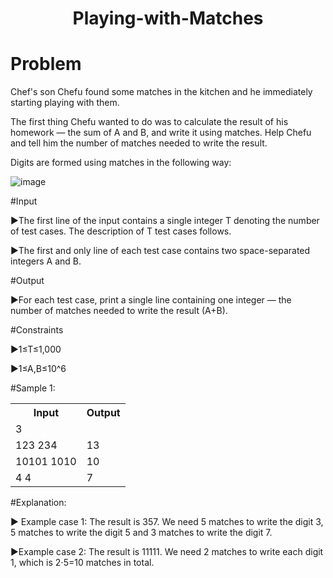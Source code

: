 <h1 align="center">Playing-with-Matches</h1>

# Problem
Chef's son Chefu found some matches in the kitchen and he immediately starting playing with them.

The first thing Chefu wanted to do was to calculate the result of his homework — the sum of A and B, and write it using matches. Help Chefu and tell him the number of matches needed to write the result.

Digits are formed using matches in the following way:

![image](https://user-images.githubusercontent.com/90305324/234870080-aa80b5d2-55bf-4f85-baa7-45a2828c4ec7.png)

#Input

▶The first line of the input contains a single integer T denoting the number of test cases. The description of T test cases follows.

▶The first and only line of each test case contains two space-separated integers A and B.

#Output

▶For each test case, print a single line containing one integer — the number of matches needed to write the result (A+B).

#Constraints

▶1≤T≤1,000

▶1≤A,B≤10^6

#Sample 1:

<table>
  <tr>
    <th>Input</th>
    <th>Output</th>
  </tr>
  <tr>
    <td>3</td>
  </tr>
  <tr>
    <td>123 234</td>
    <td>13</td>
  </tr>
  <tr>
    <td>10101 1010</td>
    <td>10</td>
  </tr>
  <tr>
    <td>4 4</td>
    <td>7</td>
  </tr>
</table>

#Explanation:

▶ Example case 1: The result is 357. We need 5 matches to write the digit 3, 5 matches to write the digit 5 and 3 matches to write the digit 7.

▶Example case 2: The result is 11111. We need 2 matches to write each digit 1, which is 2⋅5=10 matches in total.
